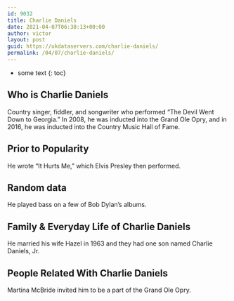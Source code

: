 ```yaml
---
id: 9032
title: Charlie Daniels
date: 2021-04-07T06:38:13+00:00
author: victor
layout: post
guid: https://ukdataservers.com/charlie-daniels/
permalink: /04/07/charlie-daniels/
---
```


* some text
{: toc}


## Who is Charlie Daniels



Country singer, fiddler, and songwriter who performed &#8220;The Devil Went Down to Georgia.&#8221; In 2008, he was inducted into the Grand Ole Opry, and in 2016, he was inducted into the Country Music Hall of Fame. 

                
                
                
## Prior to Popularity



He wrote &#8220;It Hurts Me,&#8221; which Elvis Presley then performed.

                
                
                
## Random data



He played bass on a few of Bob Dylan&#8217;s albums.

                
                
                
## Family & Everyday Life of Charlie Daniels



He married his wife Hazel in 1963 and they had one son named Charlie Daniels, Jr.

                
                
                
## People Related With Charlie Daniels



Martina McBride invited him to be a part of the Grand Ole Opry.

                
              
            
          
          
          